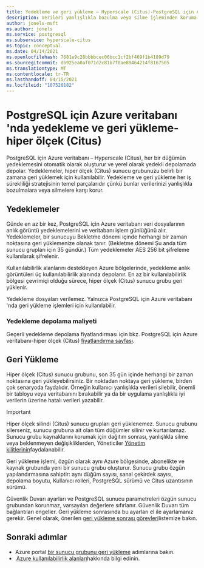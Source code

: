 ```yaml
---
title: Yedekleme ve geri yükleme – Hyperscale (Citus)-PostgreSQL için Azure veritabanı
description: Verileri yanlışlıkla bozulma veya silme işleminden koruma
author: jonels-msft
ms.author: jonels
ms.service: postgresql
ms.subservice: hyperscale-citus
ms.topic: conceptual
ms.date: 04/14/2021
ms.openlocfilehash: 7681e9c28bbbbcec06bcc1cf2bf469f1b4189d79
ms.sourcegitcommit: db925ea0af071d2c81b7f0ae89464214f8167505
ms.translationtype: MT
ms.contentlocale: tr-TR
ms.lasthandoff: 04/15/2021
ms.locfileid: "107520182"
---
```

# <a name="backup-and-restore-in-azure-database-for-postgresql---hyperscale-citus"></a>PostgreSQL için Azure veritabanı 'nda yedekleme ve geri yükleme-hiper ölçek (Citus)

PostgreSQL için Azure veritabanı – Hyperscale (Citus), her bir düğümün yedeklemesini otomatik olarak oluşturur ve yerel olarak yedekli depolamada depolar. Yedeklemeler, hiper ölçek (Citus) sunucu grubunuzu belirli bir zamana geri yüklemek için kullanılabilir.
Yedekleme ve geri yükleme her iş sürekliliği stratejisinin temel parçalarıdır çünkü bunlar verilerinizi yanlışlıkla bozulmalara veya silmelere karşı korur.

## <a name="backups"></a>Yedeklemeler

Günde en az bir kez, PostgreSQL için Azure veritabanı veri dosyalarının anlık görüntü yedeklemelerini ve veritabanı işlem günlüğünü alır. Yedeklemeler, bir sunucuyu Bekletme dönemi içinde herhangi bir zaman noktasına geri yüklemenize olanak tanır. (Bekletme dönemi Şu anda tüm sunucu grupları için 35 gündür.) Tüm yedeklemeler AES 256 bit şifreleme kullanılarak şifrelenir.

Kullanılabilirlik alanlarını destekleyen Azure bölgelerinde, yedekleme anlık görüntüleri üç kullanılabilirlik alanında depolanır. En az bir kullanılabilirlik bölgesi çevrimiçi olduğu sürece, hiper ölçek (Citus) sunucu grubu geri yüklenir.

Yedekleme dosyaları verilemez. Yalnızca PostgreSQL için Azure veritabanı 'nda geri yükleme işlemleri için kullanılabilir.

### <a name="backup-storage-cost"></a>Yedekleme depolama maliyeti

Geçerli yedekleme depolama fiyatlandırması için bkz. PostgreSQL için Azure veritabanı-hiper ölçek (Citus) [fiyatlandırma sayfası](https://azure.microsoft.com/pricing/details/postgresql/hyperscale-citus/).

## <a name="restore"></a>Geri Yükleme

Hiper ölçek (Citus) sunucu grubunu, son 35 gün içinde herhangi bir zaman noktasına geri yükleyebilirsiniz.  Bir noktadan noktaya geri yükleme, birden çok senaryoda faydalıdır. Örneğin kullanıcı yanlışlıkla verileri silebilir, önemli bir tabloyu veya veritabanını bırakabilir ya da bir uygulama yanlışlıkla iyi verilerin üzerine hatalı verileri yazabilir.

> [!IMPORTANT]
> Hiper ölçek silindi (Citus) sunucu grupları geri yüklenemez. Sunucu grubunu silerseniz, sunucu grubuna ait olan tüm düğümler silinir ve kurtarılamaz. Sunucu grubu kaynaklarını korumak için dağıtım sonrası, yanlışlıkla silme veya beklenmeyen değişikliklerden, Yöneticiler [Yönetim kilitlerinin](../azure-resource-manager/management/lock-resources.md)faydalanabilir.

Geri yükleme işlemi, özgün olarak aynı Azure bölgesinde, abonelikte ve kaynak grubunda yeni bir sunucu grubu oluşturur. Sunucu grubu özgün yapılandırmasına sahiptir: aynı düğüm sayısı, sanal çekirdek sayısı, depolama boyutu, Kullanıcı rolleri, PostgreSQL sürümü ve Citus uzantısının sürümü.

Güvenlik Duvarı ayarları ve PostgreSQL sunucu parametreleri özgün sunucu grubundan korunmaz, varsayılan değerlere sıfırlanır. Güvenlik Duvarı tüm bağlantıları engeller. Geri yükleme sonrasında bu ayarları el ile ayarlamanız gerekir. Genel olarak, önerilen [geri yükleme sonrası görevleri](howto-hyperscale-restore-portal.md#post-restore-tasks)listemize bakın.

## <a name="next-steps"></a>Sonraki adımlar

* Azure portal [bir sunucu grubunu geri yükleme](howto-hyperscale-restore-portal.md) adımlarına bakın.
*  [Azure kullanılabilirlik alanları](../availability-zones/az-overview.md)hakkında bilgi edinin.
